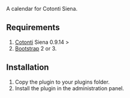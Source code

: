 A calendar for Cotonti Siena.

## Requirements ##
1. [Cotonti](http://www.cotonti.com/) Siena 0.9.14 >
2. [Bootstrap](http://getbootstrap.com/) 2 or 3.

## Installation ##
1. Copy the plugin to your plugins folder.
2. Install the plugin in the administration panel.